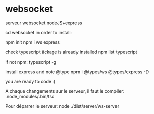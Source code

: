 # websocket

serveur websocket nodeJS+express

cd websocket
in order to install:

npm init
npm i ws express

check typescript âckage is already installed
npm list typescript

if not
npm: typescript -g

install express and note @type
npm i @types/ws @types/express -D

you are ready to code :)

A chaque changements sur le serveur, il faut le compiler:
.node_modules/.bin/tsc

Pour déparrer le serveur:
node ./dist/server/ws-server